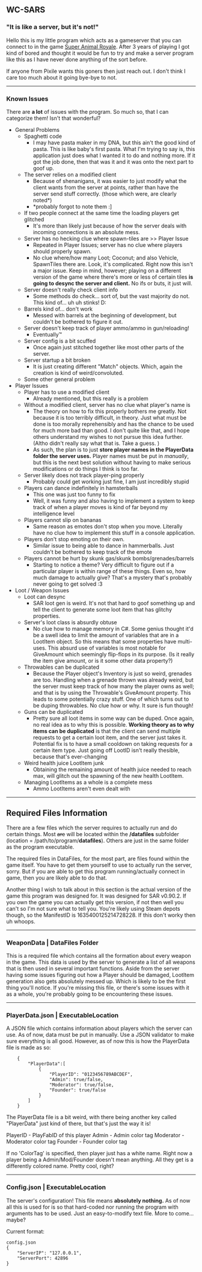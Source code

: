 ## WC-SARS
### "It is like a server, but it's not!"
Hello this is my little program which acts as a gameserver that you can connect to in the game [Super Animal Royale](https://animalroyale.com "Super Animal Royale"). After 3 years of playing I got kind of bored and thought it would be fun to try and make a server program like this as I have never done anything of the sort before.

If anyone from Pixile wants this goners then just reach out. I don't think I care too much about it going bye-bye to not.

------------

### Known Issues
There are **a lot** of issues with the program. So much so, that I can categorize them! Isn't that wonderful?

+ General Problems
	+ Spaghetti code
		+ I may have pasta maker in my DNA, but this ain't the good kind of pasta. This is like baby's first pasta. What I'm trying to say is, this application just does what I wanted it to do and nothing more. If it got the job done, then that was it and it was onto the next part to goof up.
	+ The server relies on a modified client
		+ Because of shenanigans, it was easier to just modify what the client wants from the server at points, rather than have the server send stuff correctly. (those which were, are clearly noted*)
		+ *probably forgot to note them :]
	+ If two people connect at the same time the loading players get glitched
		+ It's more than likely just because of how the server deals with incoming connections is an absolute mess.
	+ Server has no hecking clue where spawn-tiles are >> Player Issue
		+ Repeated in Player Issues; server has no clue where players should properly spawn.
		+ No clue where/how many Loot; Coconut; and also Vehicle, SpawnTiles there are. Look, it's complicated. Right now this isn't a major issue. Keep in mind, however; playing on a different version of the game where there's more or less of certain tiles **is going to desync the server and client.** No ifs or buts, it just will.
	+ Server doesn't really check client info
	 	+ Some methods do check... sort of, but the vast majority do not. This kind of... uh uh stinks! D:
	+ Barrels kind of... don't work
		+ Messed with barrels at the beginning of development, but couldn't be bothered to figure it out.
	+ Server doesn't keep track of player ammo/ammo in gun/reloading!
		+ Eventually™
	+ Server config is a bit scuffed
		+ Once again just stitched together like most other parts of the server.
	+ Server startup a bit broken
		+ It is just creating different "Match" objects. Which, again the creation is kind of weird/convoluted.
	+ Some other general problem
+ Player Issues
	+ Player has to use a modified client
		+ Already mentioned, but this really is a problem
	+ Without a modified client, server has no clue what player's name is
		+ The theory on how to fix this properly bothers me greatly. Not because it is too terribly difficult, in theory. Just what must be done is too morally reprehensibly and has the chance to be used for much more bad than good. I don't quite like that, and I hope others understand my wishes to not pursue this idea further. (Altho didn't really say what that is. Take a guess. )
		+ As such, the plan is to just **store player names in the PlayerData folder the server uses.** Player names must be put in *manually*, but this is the next best solution without having to make serious modifications or do things I think is too far.
	+ Server likely does not track player-ping properly
		+ Probably could get working just fine, I am just incredibly stupid
	+ Players can dance indefinitely in hamsterballs
		+ This one was just too funny to fix
		+ Well, it was funny and also having to implement a system to keep track of when a player moves is kind of far beyond my intelligence level
	+ Players cannot slip on bananas
		+ Same reason as emotes don't stop when you move. Literally have no clue how to implement this stuff in a console application.
	+ Players don't stop emoting on their own.
		+ Similar issue to being able to dance in hammerballs. Just couldn't be bothered to keep track of the emote
	+ Players cannot be hurt by skunk gas/skunk bombs/grenades/barrels
		+ Starting to notice a theme? Very difficult to figure out if a particular player is within range of these things. Even so, how much damage to actually give? That's a mystery that's probably never going to get solved :3
+ Loot / Weapon Issues
	+ Loot can desync
		+ SAR loot gen is weird. It's not that hard to goof something up and tell the client to generate some loot item that has glitchy properties.
	+ Server's loot class is absurdly obtuse
		+ No clue how to manage memory in C#. Some genius thought it'd be a swell idea to limit the amount of variables that are in a LootItem object. So this means that some properties have multi-uses. This absurd use of variables is most notable for GiveAmount which seemingly flip-flops in its purpose. (Is it really the item give amount, or is it some other data property?)
	+ Throwables can be duplicated
		+ Because the Player object's Inventory is just so weird, grenades are too. Handling when a grenade thrown was already weird, but the server must keep track of how many the player owns as well; and that is by using the Throwable's GiveAmount property. This leads to some potentially crazy stuff. One of which turns out to be duping throwables. No clue how or why. It sure is fun though!
	+ Guns can be duplicated
		+ Pretty sure all loot items in some way can be duped. Once again, no real idea as to why this is possible. **Working theory as to why items can be duplicated** is that the client can send multiple requests to get a certain loot item, and the server just takes it. Potential fix is to have a small cooldown on taking requests for a certain item type. Just going off LootID isn't really thesible, because that's ever-changing 
	+ Weird health juice LootItem junk
		+ Obtaining the remaining amount of health juice needed to reach max, will glitch out the spawning of the new health LootItem.
	+ Managing LootItems as a whole is a complete mess
		+ Ammo LootItems aren't even dealt with

------------

## Required Files Information
There are a few files which the server requires to actually run and do certain things. Most ~~are~~ will be located within the **/datafiles** subfolder (location = /path/to/program/**datafiles**). Others are just in the same folder as the program executable.

The required files in DataFiles, for the most part, are files found within the game itself. You have to get them yourself to use to actually run the server, sorry. But if you are able to get this program running/actually connect in game, then you are likely able to do that.

Another thing I wish to talk about in this section is the actual version of the game this program was designed for. It was designed for SAR v0.90.2. If you own the game you can actually get this version, if not then well you can't so I'm not sure what to tell you. You're likely using Steam depots though, so the ManifestID is 1635400125214728228. If this don't worky then uh whoops.

------------

### WeaponData | DataFiles Folder
This is a required file which contains all the formation about every weapon in the game. This data is used by the server to generate a list of all weapons that is then used in several important functions. Aside from the server having some issues figuring out how a Player should be damaged, LootItem generation also gets absolutely messed up. Which is likely to be the first thing you'll notice. If you're missing this file, or there's some issues with it as a whole, you're probably going to be encountering these issues.

------------
### PlayerData.json | ExecutableLocation
A JSON file which contains information about players which the server can use. As of now, data must be put in manually. Use a JSON validator to make sure everything is all good. However, as of now this is how the PlayerData file is made as so:

```
	{
	    "PlayerData":[
	        {
	            "PlayerID": "0123456789ABCDEF",
	            "Admin": true/false,
	            "Moderator": true/false,
	            "Founder": true/false
	        }
	    ]
	}
```
The PlayerData file is a bit weird, with there being another key called "PlayerData" just kind of there, but that's just the way it is!

PlayerID - PlayFabID of this player
Admin - Admin color tag
Moderator - Moderator color tag
Founder - Founder color tag

If no 'ColorTag' is specified, then player just has a white name. Right now a player being a Admin/Mod/Founder doesn't mean anything. All they get is a differently colored name. Pretty cool, right?

------------

### Config.json | ExecutableLocation
The server's configuration! This file means **absolutely nothing.** As of now all this is used for is so that hard-coded nor running the program with arguments has to be used. Just an easy-to-modify text file. More to come... maybe?

Current format:

```
config.json
{
    "ServerIP": "127.0.0.1",
    "ServerPort": 42896
}

